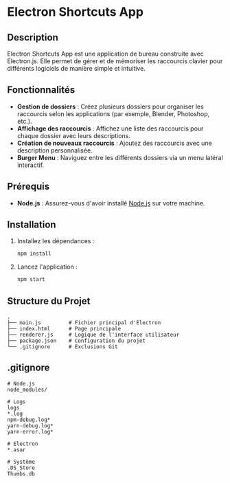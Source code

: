 # Electron Shortcuts App

## Description

Electron Shortcuts App est une application de bureau construite avec Electron.js. Elle permet de gérer et de mémoriser les raccourcis clavier pour différents logiciels de manière simple et intuitive.

## Fonctionnalités

- **Gestion de dossiers** : Créez plusieurs dossiers pour organiser les raccourcis selon les applications (par exemple, Blender, Photoshop, etc.).
- **Affichage des raccourcis** : Affichez une liste des raccourcis pour chaque dossier avec leurs descriptions.
- **Création de nouveaux raccourcis** : Ajoutez des raccourcis avec une description personnalisée.
- **Burger Menu** : Naviguez entre les différents dossiers via un menu latéral interactif.

## Prérequis

- **Node.js** : Assurez-vous d'avoir installé [Node.js](https://nodejs.org) sur votre machine.

## Installation

1. Installez les dépendances :
   ```bash
   npm install
   ```
2. Lancez l'application :
   ```bash
   npm start
   ```

## Structure du Projet

```
.
├── main.js         # Fichier principal d'Electron
├── index.html      # Page principale
├── renderer.js     # Logique de l'interface utilisateur
├── package.json    # Configuration du projet
└── .gitignore      # Exclusions Git
```

## .gitignore

```
# Node.js
node_modules/

# Logs
logs
*.log
npm-debug.log*
yarn-debug.log*
yarn-error.log*

# Electron
*.asar

# Système
.DS_Store
Thumbs.db
```
